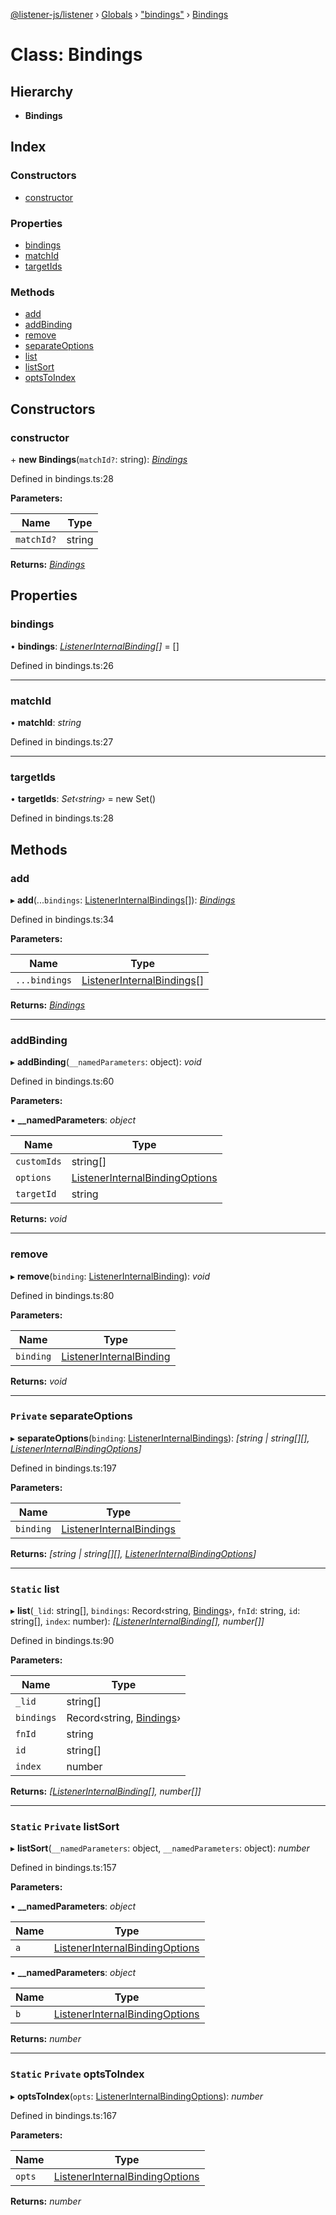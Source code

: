 [@listener-js/listener](../README.md) › [Globals](../globals.md) › ["bindings"](../modules/_bindings_.md) › [Bindings](_bindings_.bindings.md)

# Class: Bindings

## Hierarchy

* **Bindings**

## Index

### Constructors

* [constructor](_bindings_.bindings.md#constructor)

### Properties

* [bindings](_bindings_.bindings.md#bindings)
* [matchId](_bindings_.bindings.md#matchid)
* [targetIds](_bindings_.bindings.md#targetids)

### Methods

* [add](_bindings_.bindings.md#add)
* [addBinding](_bindings_.bindings.md#addbinding)
* [remove](_bindings_.bindings.md#remove)
* [separateOptions](_bindings_.bindings.md#private-separateoptions)
* [list](_bindings_.bindings.md#static-list)
* [listSort](_bindings_.bindings.md#static-private-listsort)
* [optsToIndex](_bindings_.bindings.md#static-private-optstoindex)

## Constructors

###  constructor

\+ **new Bindings**(`matchId?`: string): *[Bindings](_bindings_.bindings.md)*

Defined in bindings.ts:28

**Parameters:**

Name | Type |
------ | ------ |
`matchId?` | string |

**Returns:** *[Bindings](_bindings_.bindings.md)*

## Properties

###  bindings

• **bindings**: *[ListenerInternalBinding](../interfaces/_bindings_.listenerinternalbinding.md)[]* =  []

Defined in bindings.ts:26

___

###  matchId

• **matchId**: *string*

Defined in bindings.ts:27

___

###  targetIds

• **targetIds**: *Set‹string›* =  new Set()

Defined in bindings.ts:28

## Methods

###  add

▸ **add**(...`bindings`: [ListenerInternalBindings](../modules/_bindings_.md#listenerinternalbindings)[]): *[Bindings](_bindings_.bindings.md)*

Defined in bindings.ts:34

**Parameters:**

Name | Type |
------ | ------ |
`...bindings` | [ListenerInternalBindings](../modules/_bindings_.md#listenerinternalbindings)[] |

**Returns:** *[Bindings](_bindings_.bindings.md)*

___

###  addBinding

▸ **addBinding**(`__namedParameters`: object): *void*

Defined in bindings.ts:60

**Parameters:**

▪ **__namedParameters**: *object*

Name | Type |
------ | ------ |
`customIds` | string[] |
`options` | [ListenerInternalBindingOptions](../interfaces/_bindings_.listenerinternalbindingoptions.md) |
`targetId` | string |

**Returns:** *void*

___

###  remove

▸ **remove**(`binding`: [ListenerInternalBinding](../interfaces/_bindings_.listenerinternalbinding.md)): *void*

Defined in bindings.ts:80

**Parameters:**

Name | Type |
------ | ------ |
`binding` | [ListenerInternalBinding](../interfaces/_bindings_.listenerinternalbinding.md) |

**Returns:** *void*

___

### `Private` separateOptions

▸ **separateOptions**(`binding`: [ListenerInternalBindings](../modules/_bindings_.md#listenerinternalbindings)): *[string | string[][], [ListenerInternalBindingOptions](../interfaces/_bindings_.listenerinternalbindingoptions.md)]*

Defined in bindings.ts:197

**Parameters:**

Name | Type |
------ | ------ |
`binding` | [ListenerInternalBindings](../modules/_bindings_.md#listenerinternalbindings) |

**Returns:** *[string | string[][], [ListenerInternalBindingOptions](../interfaces/_bindings_.listenerinternalbindingoptions.md)]*

___

### `Static` list

▸ **list**(`_lid`: string[], `bindings`: Record‹string, [Bindings](_bindings_.bindings.md)›, `fnId`: string, `id`: string[], `index`: number): *[[ListenerInternalBinding](../interfaces/_bindings_.listenerinternalbinding.md)[], number[]]*

Defined in bindings.ts:90

**Parameters:**

Name | Type |
------ | ------ |
`_lid` | string[] |
`bindings` | Record‹string, [Bindings](_bindings_.bindings.md)› |
`fnId` | string |
`id` | string[] |
`index` | number |

**Returns:** *[[ListenerInternalBinding](../interfaces/_bindings_.listenerinternalbinding.md)[], number[]]*

___

### `Static` `Private` listSort

▸ **listSort**(`__namedParameters`: object, `__namedParameters`: object): *number*

Defined in bindings.ts:157

**Parameters:**

▪ **__namedParameters**: *object*

Name | Type |
------ | ------ |
`a` | [ListenerInternalBindingOptions](../interfaces/_bindings_.listenerinternalbindingoptions.md) |

▪ **__namedParameters**: *object*

Name | Type |
------ | ------ |
`b` | [ListenerInternalBindingOptions](../interfaces/_bindings_.listenerinternalbindingoptions.md) |

**Returns:** *number*

___

### `Static` `Private` optsToIndex

▸ **optsToIndex**(`opts`: [ListenerInternalBindingOptions](../interfaces/_bindings_.listenerinternalbindingoptions.md)): *number*

Defined in bindings.ts:167

**Parameters:**

Name | Type |
------ | ------ |
`opts` | [ListenerInternalBindingOptions](../interfaces/_bindings_.listenerinternalbindingoptions.md) |

**Returns:** *number*
